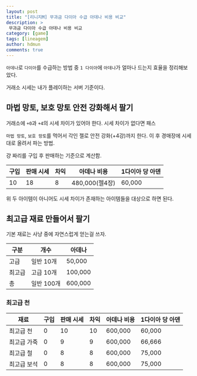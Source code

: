 ```yaml
---
layout: post
title: "[리니지M] 무과금 다이아 수급 아데나 비용 비교"
description: >
 무과금 다이아 수급 아데나 비용 비교
category: [game]
tags: [lineagem]
author: hdmun
comments: true
---
```


`아데나`로 `다이아`를 수급하는 방법 중 `1 다이아`에 `아데나`가 얼마나 드는지 효율을 정리해보았다.

거래소 시세는 내가 플레이하는 서버 기준이다.


## 마법 망토, 보호 망토 안전 강화해서 팔기

거래소에 `+0`과 `+4`의 시세 차이가 있어야 한다. 시세 차이가 없다면 패스

`마법 망토`, `보호 망토`를 먹어서 각인 젤로 안전 강화(+4강)까지 한다. 이 후 경매장에 시세대로 올려서 파는 방법.

걍 짜리를 구입 후 판매하는 기준으로 계산함.

구입 | 판매 시세 | 차익 | 아데나 비용 | 1다이아 당 아덴
--- | --- | --- | --- | ---
10 | 18 | 8 | 480,000(젤4장) | 60,000

위 두 아이템이 아니어도 시세 차이가 존재하는 아이템들을 대상으로 하면 된다.


## 최고급 재료 만들어서 팔기

기본 재료는 사냥 중에 자연스럽게 얻는걸 쓰자.

구분 | 개수 | 아데나
--- | --- | ---
고급 | 일반 10개 | 50,000
최고급 | 고급 10개 | 100,000
총 | 일반 100개 | 600,000

### 최고급 천

재료 | 구입 | 판매 시세 | 차익 | 아데나 비용 | 1다이아 당 아덴
--- | --- | --- | --- | --- | ---
최고급 천 | 0 | 10 | 10 | 600,000 | 60,000
최고급 가죽 | 0 | 9 | 9 | 600,000 | 66,666
최고급 철 | 0 | 8 | 8 | 600,000 | 75,000
최고급 보석 | 0 | 8 | 8 | 600,000 | 75,000
